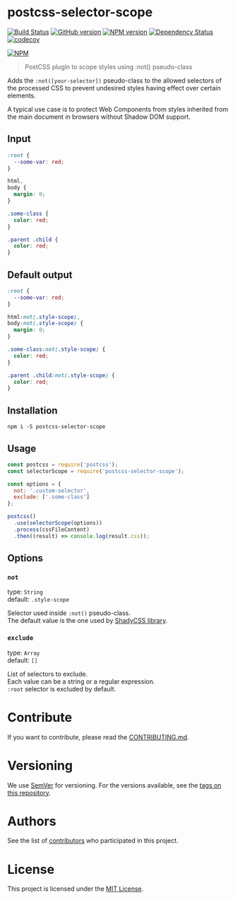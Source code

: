 # postcss-selector-scope

[![Build Status](https://travis-ci.org/BBVAEngineering/postcss-selector-scope.svg?branch=master)](https://travis-ci.com/BBVAEngineering/postcss-selector-scope)
[![GitHub version](https://badge.fury.io/gh/BBVAEngineering%2Fpostcss-selector-scope.svg)](https://badge.fury.io/gh/BBVAEngineering%2Fpostcss-selector-scope)
[![NPM version](https://badge.fury.io/js/postcss-selector-scope.svg)](https://badge.fury.io/js/postcss-selector-scope)
[![Dependency Status](https://david-dm.org/BBVAEngineering/postcss-selector-scope.svg)](https://david-dm.org/BBVAEngineering/postcss-selector-scope)
[![codecov](https://codecov.io/gh/BBVAEngineering/postcss-selector-scope/branch/master/graph/badge.svg)](https://codecov.io/gh/BBVAEngineering/postcss-selector-scope)
<!-- [![Greenkeeper badge](https://badges.greenkeeper.io/BBVAEngineering/postcss-selector-scope.svg)](https://greenkeeper.io/) -->

[![NPM](https://nodei.co/npm/postcss-selector-scope.png?downloads=true&downloadRank=true)](https://nodei.co/npm/postcss-selector-scope/)

> PostCSS plugin to scope styles using :not() pseudo-class

Adds the `:not([your-selector])` pseudo-class to the allowed selectors of the processed CSS to prevent undesired styles having effect over certain elements. 

A typical use case is to protect Web Components from styles inherited from the main document in browsers without Shadow DOM support.

## Input 

```css
:root {
  --some-var: red;
}

html, 
body {
  margin: 0;
}

.some-class {
  color: red;
}

.parent .child {
  color: red;
}
```

## Default output

```css
:root {
  --some-var: red;
}

html:not(.style-scope),
body:not(.style-scope) {
  margin: 0;
}

.some-class:not(.style-scope) {
  color: red;
}

.parent .child:not(.style-scope) {
  color: red;
}
```

## Installation

```
npm i -S postcss-selector-scope
```

## Usage

```js
const postcss = require('postcss');
const selectorScope = require('postcss-selector-scope');

const options = {
  not: '.custom-selector',
  exclude: ['.some-class']
};

postcss()
  .use(selectorScope(options))
  .process(cssFileContent)
  .then((result) => console.log(result.css));
```

## Options

### `not`

type: `String`   
default: `.style-scope`

Selector used inside `:not()` pseudo-class.  
The default value is the one used by [ShadyCSS library](https://github.com/webcomponents/shadycss).

### `exclude`

type: `Array`   
default: `[]`

List of selectors to exclude.   
Each value can be a string or a regular expression.   
`:root` selector is excluded by default.

# Contribute

If you want to contribute, please read the [CONTRIBUTING.md](CONTRIBUTING.md).


# Versioning

We use [SemVer](http://semver.org/) for versioning. For the versions available, see the [tags on this repository](https://github.com/BBVAEngineering/postcss-selector-scope/tags).


# Authors

See the list of [contributors](https://github.com/BBVAEngineering/postcss-selector-scope/graphs/contributors) who participated in this project.


# License

This project is licensed under the [MIT License](LICENSE.md).
